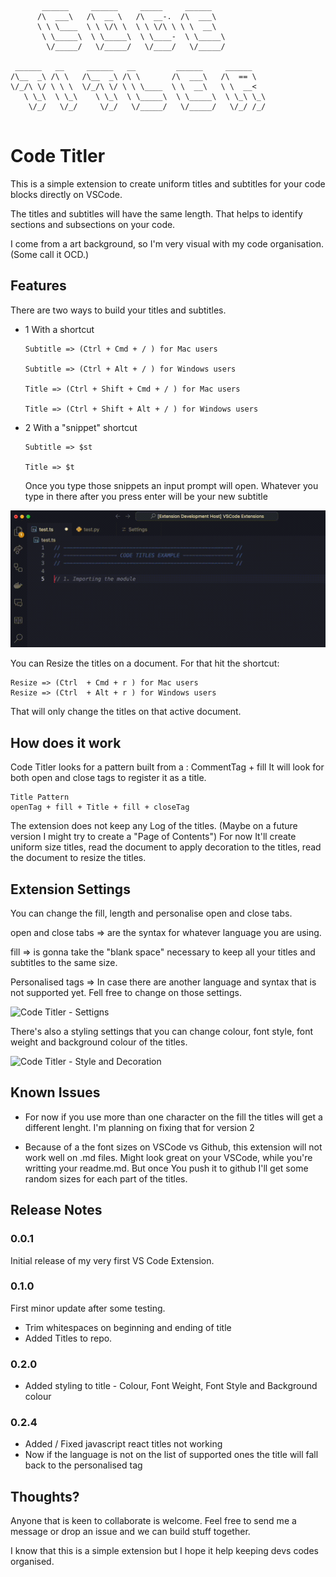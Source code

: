```
       ______     ______     _____     ______
      /\  ___\   /\  __ \   /\  __-.  /\  ___\
      \ \ \____  \ \ \/\ \  \ \ \/\ \ \ \  __\
       \ \_____\  \ \_____\  \ \____-  \ \_____\
        \/_____/   \/_____/   \/____/   \/_____/

 ______   __     ______   __         ______     ______
/\__  _\ /\ \   /\__  _\ /\ \       /\  ___\   /\  == \
\/_/\ \/ \ \ \  \/_/\ \/ \ \ \____  \ \  __\   \ \  __<
   \ \_\  \ \_\    \ \_\  \ \_____\  \ \_____\  \ \_\ \_\
    \/_/   \/_/     \/_/   \/_____/   \/_____/   \/_/ /_/


```

# Code Titler

This is a simple extension to create uniform titles and subtitles for your code blocks directly on VSCode.

The titles and subtitles will have the same length. That helps to identify sections and subsections on your code.

I come from a art background, so I'm very visual with my code organisation. (Some call it OCD.)

## Features

There are two ways to build your titles and subtitles.

-   1 With a shortcut

    ```
    Subtitle => (Ctrl + Cmd + / ) for Mac users

    Subtitle => (Ctrl + Alt + / ) for Windows users

    Title => (Ctrl + Shift + Cmd + / ) for Mac users

    Title => (Ctrl + Shift + Alt + / ) for Windows users
    ```

-   2 With a "snippet" shortcut

    ```
    Subtitle => $st

    Title => $t
    ```

    Once you type those snippets an input prompt will open.
    Whatever you type in there after you press enter will be your new subtitle

![Code Titler - Example TS](./src/assets/code-titler-ts.gif)

You can Resize the titles on a document. For that hit the shortcut:

```
Resize => (Ctrl  + Cmd + r ) for Mac users
Resize => (Ctrl  + Alt + r ) for Windows users
```

That will only change the titles on that active document.

## How does it work

Code Titler looks for a pattern built from a : CommentTag + fill
It will look for both open and close tags to register it as a title.

```
Title Pattern
openTag + fill + Title + fill + closeTag
```

The extension does not keep any Log of the titles. (Maybe on a future version I might try to create a "Page of Contents")
For now It'll create uniform size titles, read the document to apply decoration to the titles, read the document to resize the titles.

## Extension Settings

You can change the fill, length and personalise open and close tabs.

open and close tabs => are the syntax for whatever language you are using.

fill => is gonna take the "blank space" necessary to keep all your titles and subtitles to the same size.

Personalised tags => In case there are another language and syntax that is not supported yet. Fell free to change on those settings.

![Code Titler - Settigns](./src/assets/code-titler-settings.gif)

There's also a styling settings that you can change colour, font style, font weight and background colour of the titles.

![Code Titler - Style and Decoration](./src/assets/code-titler-style-decoration.gif)

## Known Issues

-   For now if you use more than one character on the fill the titles will get a different lenght. I'm planning on fixing that for version 2

-   Because of a the font sizes on VSCode vs Github, this extension will not work well on .md files. Might look great on your VSCode, while you're writting your readme.md. But once You push it to github I'll get some random sizes for each part of the titles.

## Release Notes

### 0.0.1

Initial release of my very first VS Code Extension.

### 0.1.0

First minor update after some testing.

-   Trim whitespaces on beginning and ending of title
-   Added Titles to repo.

### 0.2.0

-   Added styling to title - Colour, Font Weight, Font Style and Background colour

### 0.2.4

-   Added / Fixed javascript react titles not working
-   Now if the language is not on the list of supported ones the title will fall back to the personalised tag

## Thoughts?

Anyone that is keen to collaborate is welcome. Feel free to send me a message or drop an issue and we can build stuff together.

I know that this is a simple extension but I hope it help keeping devs codes organised.
